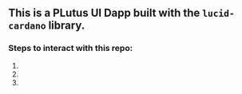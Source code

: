 ## This is a PLutus UI Dapp built with the `lucid-cardano` library.

### Steps to interact with this repo:
1)
2)
3)
